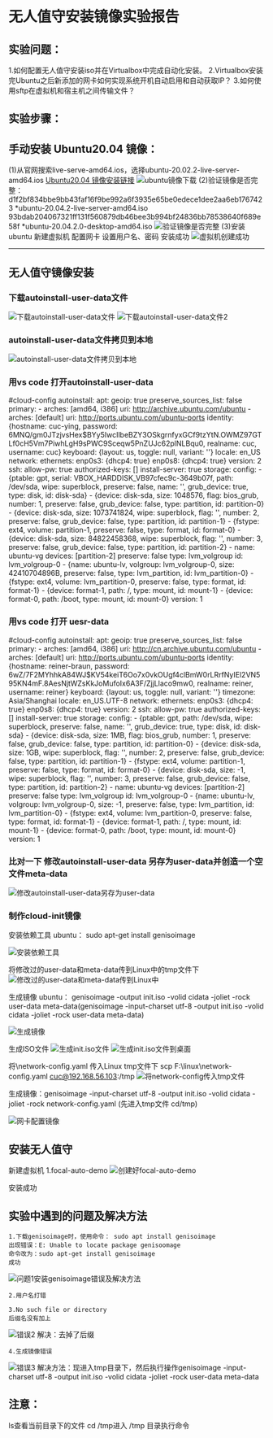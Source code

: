 # 无人值守安装镜像实验报告

## 实验问题：

1.如何配置无人值守安装iso并在Virtualbox中完成自动化安装。
2.Virtualbox安装完Ubuntu之后新添加的网卡如何实现系统开机自动启用和自动获取IP？
3.如何使用sftp在虚拟机和宿主机之间传输文件？

## 实验步骤：
 
## 手动安装 Ubuntu20.04 镜像：
  (1)从官网搜索live-serve-amd64.ios，选择ubuntu-20.02.2-live-server-amd64.ios
  [Ubuntu20.04 镜像安装链接](https://releases.ubuntu.com/20.04/ubuntu-20.04.2-live-server-amd64.iso)
![ubuntu镜像下载](实验图片/下载镜像.JPG)
  (2)验证镜像是否完整：
  d1f2bf834bbe9bb43faf16f9be992a6f3935e65be0edece1dee2aa6eb1767423 *ubuntu-20.04.2-live-server-amd64.iso
  93bdab204067321ff131f560879db46bee3b994bf24836bb78538640f689e58f *ubuntu-20.04.2.0-desktop-amd64.iso
![验证镜像是否完整](实验图片/验证镜像是否完整.JPG)
  (3)安装ubuntu
   新建虚拟机
   配置网卡
   设置用户名、密码
   安装成功
![虚拟机创建成功](实验图片/虚拟机创建成功.JPG)

   ----------------
   ## 无人值守镜像安装

   ### 下载autoinstall-user-data文件

![下载autoinstall-user-data文件](实验图片/下载autoinstall-user-data文件.JPG)
![下载autoinstall-user-data文件2](实验图片/下载autoinstall-user-data文件2.JPG)

   ### autoinstall-user-data文件拷贝到本地
![autoinstall-user-data文件拷贝到本地](实验图片/autoinstall-user-data文件拷贝到本地.JPG)

   ### 用vs code 打开autoinstall-user-data
   #cloud-config
autoinstall:
  apt:
    geoip: true
    preserve_sources_list: false
    primary:
    - arches: [amd64, i386]
      uri: http://archive.ubuntu.com/ubuntu
    - arches: [default]
      uri: http://ports.ubuntu.com/ubuntu-ports
  identity: {hostname: cuc-ying, password: $6$MNQ/gm0JTzjvsHex$BYy5IwcIlbeBZY3OSkgrnfyxGCf9tzYtN.OWMZ97GTLf0cH5Vm7PiwhLgH9sPWC9Sceqw5PnZUJc62plNLBqu0,
    realname: cuc, username: cuc}
  keyboard: {layout: us, toggle: null, variant: ''}
  locale: en_US
  network:
    ethernets:
      enp0s3: {dhcp4: true}
      enp0s8: {dhcp4: true}
    version: 2
  ssh:
    allow-pw: true
    authorized-keys: []
    install-server: true
  storage:
    config:
    - {ptable: gpt, serial: VBOX_HARDDISK_VB97cfec9c-3649b07f, path: /dev/sda, wipe: superblock,
      preserve: false, name: '', grub_device: true, type: disk, id: disk-sda}
    - {device: disk-sda, size: 1048576, flag: bios_grub, number: 1, preserve: false,
      grub_device: false, type: partition, id: partition-0}
    - {device: disk-sda, size: 1073741824, wipe: superblock, flag: '', number: 2,
      preserve: false, grub_device: false, type: partition, id: partition-1}
    - {fstype: ext4, volume: partition-1, preserve: false, type: format, id: format-0}
    - {device: disk-sda, size: 84822458368, wipe: superblock, flag: '', number: 3,
      preserve: false, grub_device: false, type: partition, id: partition-2}
    - name: ubuntu-vg
      devices: [partition-2]
      preserve: false
      type: lvm_volgroup
      id: lvm_volgroup-0
    - {name: ubuntu-lv, volgroup: lvm_volgroup-0, size: 42410704896B, preserve: false,
      type: lvm_partition, id: lvm_partition-0}
    - {fstype: ext4, volume: lvm_partition-0, preserve: false, type: format, id: format-1}
    - {device: format-1, path: /, type: mount, id: mount-1}
    - {device: format-0, path: /boot, type: mount, id: mount-0}
  version: 1
   ### 用vs code 打开 uesr-data
   #cloud-config
autoinstall:
  apt:
    geoip: true
    preserve_sources_list: false
    primary:
    - arches: [amd64, i386]
      uri: http://cn.archive.ubuntu.com/ubuntu
    - arches: [default]
      uri: http://ports.ubuntu.com/ubuntu-ports
  identity: {hostname: reiner-braun, password: $6$wZ/7F2MYhhkA84WJ$KV54keiT6Oo7x0vkOUgf4clBmW0rLRrfNyIEl2VN595KN4mF.8AesNjtWZsKkJoMufoIx6A3F/ZjjLlaco9mw0,
    realname: reiner, username: reiner}
  keyboard: {layout: us, toggle: null, variant: ''}
  timezone: Asia/Shanghai
  locale: en_US.UTF-8
  network:
    ethernets:
      enp0s3: {dhcp4: true}
      enp0s8: {dhcp4: true}
    version: 2
  ssh:
    allow-pw: true
    authorized-keys: []
    install-server: true
  storage:
    config:
    - {ptable: gpt, path: /dev/sda, wipe: superblock,
      preserve: false, name: '', grub_device: true, type: disk, id: disk-sda}
    - {device: disk-sda, size: 1MB, flag: bios_grub, number: 1, preserve: false,
      grub_device: false, type: partition, id: partition-0}
    - {device: disk-sda, size: 1GB, wipe: superblock, flag: '', number: 2,
      preserve: false, grub_device: false, type: partition, id: partition-1}
    - {fstype: ext4, volume: partition-1, preserve: false, type: format, id: format-0}
    - {device: disk-sda, size: -1, wipe: superblock, flag: '', number: 3,
      preserve: false, grub_device: false, type: partition, id: partition-2}
    - name: ubuntu-vg
      devices: [partition-2]
      preserve: false
      type: lvm_volgroup
      id: lvm_volgroup-0
    - {name: ubuntu-lv, volgroup: lvm_volgroup-0, size: -1, preserve: false,
      type: lvm_partition, id: lvm_partition-0}
    - {fstype: ext4, volume: lvm_partition-0, preserve: false, type: format, id: format-1}
    - {device: format-1, path: /, type: mount, id: mount-1}
    - {device: format-0, path: /boot, type: mount, id: mount-0}
  version: 1
    
 ### 比对一下  修改autoinstall-user-data 另存为user-data并创造一个空文件meta-data

    
![修改autoinstall-user-data另存为user-data](实验图片/修改autoinstall-user-data另存为user-data.JPG)


### 制作cloud-init镜像

   安装依赖工具
   ubuntu：
   sudo apt-get install genisoimage

![安装依赖工具](实验图片/安装依赖工具.JPG)

   将修改过的user-data和meta-data传到Linux中的tmp文件下
![修改过的user-data和meta-data传到Linux中](实验图片/修改过的user-data和meta-data传到Linux中.JPG)

   生成镜像
   ubuntu：
   genisoimage -output init.iso -volid cidata -joliet -rock user-data meta-data(genisoimage -input-charset utf-8 -output init.iso -volid cidata -joliet -rock user-data meta-data)

![生成镜像](实验图片/生成镜像.JPG)



   生成ISO文件
![生成init.iso文件](实验图片/生成init.iso文件.JPG)
![生成init.iso文件到桌面](实验图片/生成init.iso文件到桌面.JPG)

   将\network-config.yaml 传入Linux tmp文件下
   scp F:\linux\network-config.yaml cuc@192.168.56.103:/tmp
![将network-config传入tmp文件](实验图片/将network-config传入tmp文件.JPG)

   生成镜像：genisoimage -input-charset utf-8 -output init.iso -volid cidata -joliet -rock network-config.yaml
   (先进入tmp文件 cd/tmp)
   
![网卡配置镜像](实验图片/网卡配置镜像.JPG)
   
   ## 安装无人值守

   新建虚拟机
   1.focal-auto-demo
![创建好focal-auto-demo](实验图片/创建好focal-auto-demo.JPG)
   

   安装成功




 ## 实验中遇到的问题及解决方法
    1.下载genisoimage时，使用命令： sudo apt install genisoimage 
    出现错误：E: Unable to locate package genisoomage
    命令改为：sudo apt-get install genisoimage
    成功
![问题1安装genisoimage错误及解决方法](实验图片/问题1安装genisoimage错误及解决方法.JPG)

    2.用户名打错
     
    3.No such file or directory
    后缀名没有加上
![错误2](实验图片/错误2.JPG)
    解决：去掉了后缀

    4.生成镜像错误
![错误3](实验图片/错误3.JPG)
解决方法：现进入tmp目录下，然后执行操作genisoimage -input-charset utf-8 -output init.iso -volid cidata -joliet -rock user-data meta-data





## 注意：
  ls查看当前目录下的文件
  cd /tmp进入 /tmp 目录执行命令

  

  





